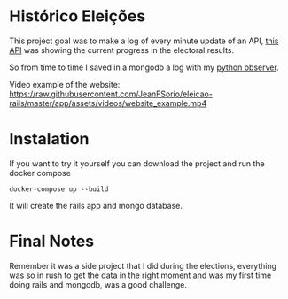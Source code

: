 # Histórico Eleições

This project goal was to make a log of every minute update of an API, [this API](https://resultados.tse.jus.br/oficial/ele2022/545/dados-simplificados/br/br-c0001-e000545-r.json) was showing the current progress in the electoral results. 

So from time to time I saved in a mongodb a log with my [python observer](https://github.com/JeanFSorio/python-api-observer).

Video example of the website:
https://raw.githubusercontent.com/JeanFSorio/eleicao-rails/master/app/assets/videos/website_example.mp4

# Instalation

If you want to try it yourself you can download the project and run the docker compose

```
docker-compose up --build
```

It will create the rails app and mongo database.

# Final Notes

Remember it was a side project that I did during the elections, everything was so in rush to get the data in the right moment and was my first time doing rails and mongodb, was a good challenge.